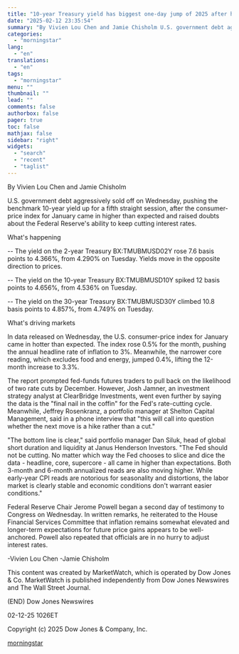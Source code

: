 ```yaml
---
title: "10-year Treasury yield has biggest one-day jump of 2025 after hot inflation data"
date: "2025-02-12 23:35:54"
summary: "By Vivien Lou Chen and Jamie Chisholm U.S. government debt aggressively sold off on Wednesday, pushing the benchmark 10-year yield up for a fifth straight session, after the consumer-price index for January came in higher than expected and raised doubts about the Federal Reserve's ability to keep cutting interest rates...."
categories:
  - "morningstar"
lang:
  - "en"
translations:
  - "en"
tags:
  - "morningstar"
menu: ""
thumbnail: ""
lead: ""
comments: false
authorbox: false
pager: true
toc: false
mathjax: false
sidebar: "right"
widgets:
  - "search"
  - "recent"
  - "taglist"
---
```


By Vivien Lou Chen and Jamie Chisholm

U.S. government debt aggressively sold off on Wednesday, pushing the benchmark 10-year yield up for a fifth straight session, after the consumer-price index for January came in higher than expected and raised doubts about the Federal Reserve's ability to keep cutting interest rates.

What's happening

-- The yield on the 2-year Treasury BX:TMUBMUSD02Y rose 7.6 basis points to 4.366%, from 4.290% on Tuesday. Yields move in the opposite direction to prices.

-- The yield on the 10-year Treasury BX:TMUBMUSD10Y spiked 12 basis points to 4.656%, from 4.536% on Tuesday.

-- The yield on the 30-year Treasury BX:TMUBMUSD30Y climbed 10.8 basis points to 4.857%, from 4.749% on Tuesday.

What's driving markets

In data released on Wednesday, the U.S. consumer-price index for January came in hotter than expected. The index rose 0.5% for the month, pushing the annual headline rate of inflation to 3%. Meanwhile, the narrower core reading, which excludes food and energy, jumped 0.4%, lifting the 12-month increase to 3.3%.

The report prompted fed-funds futures traders to pull back on the likelihood of two rate cuts by December. However, Josh Jamner, an investment strategy analyst at ClearBridge Investments, went even further by saying the data is the "final nail in the coffin" for the Fed's rate-cutting cycle. Meanwhile, Jeffrey Rosenkranz, a portfolio manager at Shelton Capital Management, said in a phone interview that "this will call into question whether the next move is a hike rather than a cut."

"The bottom line is clear," said portfolio manager Dan Siluk, head of global short duration and liquidity at Janus Henderson Investors. "The Fed should not be cutting. No matter which way the Fed chooses to slice and dice the data - headline, core, supercore - all came in higher than expectations. Both 3-month and 6-month annualized reads are also moving higher. While early-year CPI reads are notorious for seasonality and distortions, the labor market is clearly stable and economic conditions don't warrant easier conditions."

Federal Reserve Chair Jerome Powell began a second day of testimony to Congress on Wednesday. In written remarks, he reiterated to the House Financial Services Committee that inflation remains somewhat elevated and longer-term expectations for future price gains appears to be well-anchored. Powell also repeated that officials are in no hurry to adjust interest rates.

-Vivien Lou Chen -Jamie Chisholm

This content was created by MarketWatch, which is operated by Dow Jones & Co. MarketWatch is published independently from Dow Jones Newswires and The Wall Street Journal.

(END) Dow Jones Newswires

02-12-25 1026ET

Copyright (c) 2025 Dow Jones & Company, Inc.

[morningstar](https://www.morningstar.com/news/marketwatch/20250212264/10-year-treasury-yield-has-biggest-one-day-jump-of-2025-after-hot-inflation-data)
